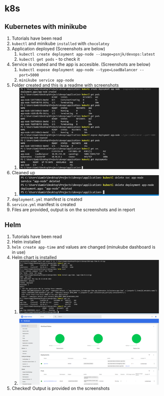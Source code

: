 # k8s
## Kubernetes with minikube

1. Tutorials have been read
2. ```kubectl``` and minikube ```installed``` with ```chocolatey```
3. Application deployed (Screenshots are below)
   1. ```kubectl create deployment app-node --image=psnjk/devops:latest```
   2. ```kubectl get pods``` - to check it
4. Service is created and the app is accesible. (Screenshots are below)
   1. ```kubectl expose deployment app-node --type=LoadBalancer --port=5000```
   2. ```minikube service app-node```
5. Folder created and this is a readme with screenshots
   1. ![deploy](screenshots/dep_pod_svc.png)
6. Cleaned up
   1. ![clean](screenshots/deleted.png)
7. ```deployment.yml``` manifest is created
8. ```service.yml``` manifest is created
9. Files are provided, output is on the screenshots and in report

## Helm
1. Tutorials have been read
2. Helm installed
3. ```helm create app-time``` and values are changed (minukube dashboard is in use)
4. Helm chart is installed 
   1. ![helm](screenshots/helm_svc.png)
   2. ![dash](screenshots/dash_mini.png)
5. Checked! Output is provided on the screenshots